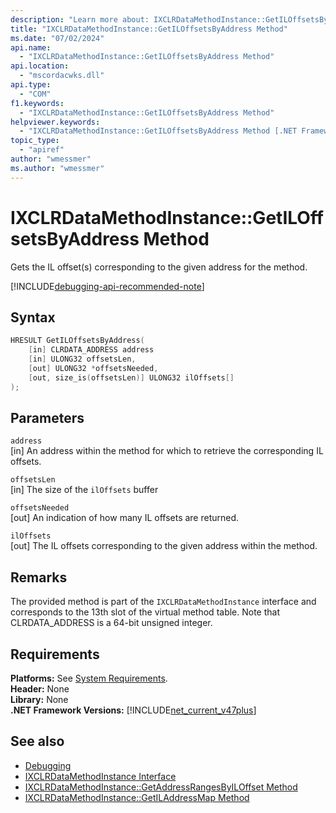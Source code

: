 ```yaml
---
description: "Learn more about: IXCLRDataMethodInstance::GetILOffsetsByAddress Method"
title: "IXCLRDataMethodInstance::GetILOffsetsByAddress Method"
ms.date: "07/02/2024"
api.name:
  - "IXCLRDataMethodInstance::GetILOffsetsByAddress Method"
api.location:
  - "mscordacwks.dll"
api.type:
  - "COM"
f1.keywords:
  - "IXCLRDataMethodInstance::GetILOffsetsByAddress Method"
helpviewer.keywords:
  - "IXCLRDataMethodInstance::GetILOffsetsByAddress Method [.NET Framework debugging]"
topic_type:
  - "apiref"
author: "wmessmer"
ms.author: "wmessmer"
---
```

# IXCLRDataMethodInstance::GetILOffsetsByAddress Method

Gets the IL offset(s) corresponding to the given address for the method.

[!INCLUDE[debugging-api-recommended-note](../../../../includes/debugging-api-recommended-note.md)]

## Syntax

```cpp
HRESULT GetILOffsetsByAddress(
    [in] CLRDATA_ADDRESS address
    [in] ULONG32 offsetsLen,
    [out] ULONG32 *offsetsNeeded,
    [out, size_is(offsetsLen)] ULONG32 ilOffsets[]
);
```

## Parameters

`address`\
[in] An address within the method for which to retrieve the corresponding IL offsets.

`offsetsLen`\
[in] The size of the `ilOffsets` buffer

`offsetsNeeded`\
[out] An indication of how many IL offsets are returned.

`ilOffsets`\
[out] The IL offsets corresponding to the given address within the method.

## Remarks

The provided method is part of the `IXCLRDataMethodInstance` interface and corresponds to the 13th slot of the virtual method table.  Note that CLRDATA_ADDRESS is a 64-bit unsigned integer.

## Requirements

**Platforms:** See [System Requirements](../../get-started/system-requirements.md).  
**Header:** None  
**Library:** None  
**.NET Framework Versions:** [!INCLUDE[net_current_v47plus](../../../../includes/net-current-v47plus.md)] 

## See also

- [Debugging](index.md)
- [IXCLRDataMethodInstance Interface](ixclrdatamethodinstance-interface.md)
- [IXCLRDataMethodInstance::GetAddressRangesByILOffset Method](ixclrdatamethodinstance-getaddressrangesbyiloffset-method.md)
- [IXCLRDataMethodInstance::GetILAddressMap Method](ixclrdatamethodinstance-getiladdressmap-method.md)